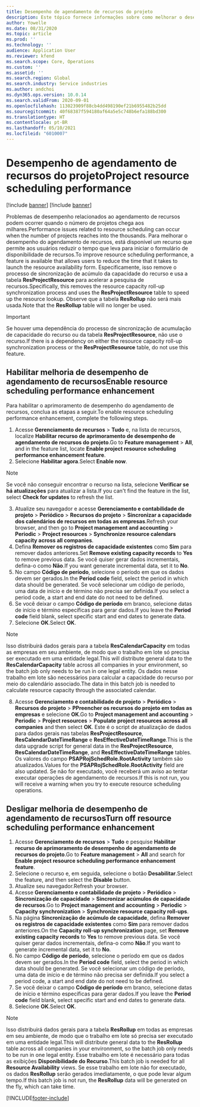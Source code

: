 ```yaml
---
title: Desempenho de agendamento de recursos do projeto
description: Este tópico fornece informações sobre como melhorar o desempenho do agendamento de recursos para um grande número de projetos.
author: Yowelle
ms.date: 08/31/2020
ms.topic: article
ms.prod: ''
ms.technology: ''
audience: Application User
ms.reviewer: kfend
ms.search.scope: Core, Operations
ms.custom: ''
ms.assetid: ''
ms.search.region: Global
ms.search.industry: Service industries
ms.author: andchoi
ms.dyn365.ops.version: 10.0.14
ms.search.validFrom: 2020-09-01
ms.openlocfilehash: 113023909f88cb4dd498190ef21b6955482b25dd
ms.sourcegitcommit: 40f68387f594180af64a5e5c748b6efa188bd300
ms.translationtype: HT
ms.contentlocale: pt-BR
ms.lasthandoff: 05/10/2021
ms.locfileid: "6010007"
---
```

# <a name="project-resource-scheduling-performance"></a><span data-ttu-id="65b1e-103">Desempenho de agendamento de recursos do projeto</span><span class="sxs-lookup"><span data-stu-id="65b1e-103">Project resource scheduling performance</span></span>

[!include [banner](../includes/banner.md)]
[!include [banner](../includes/preview-banner.md)]


<span data-ttu-id="65b1e-104">Problemas de desempenho relacionados ao agendamento de recursos podem ocorrer quando o número de projetos chega aos milhares.</span><span class="sxs-lookup"><span data-stu-id="65b1e-104">Performance issues related to resource scheduling can occur when the number of projects reaches into the thousands.</span></span> <span data-ttu-id="65b1e-105">Para melhorar o desempenho do agendamento de recursos, está disponível um recurso que permite aos usuários reduzir o tempo que leva para iniciar o formulário de disponibilidade de recursos.</span><span class="sxs-lookup"><span data-stu-id="65b1e-105">To improve resource scheduling performance, a feature is available that allows users to reduce the time that it takes to launch the resource availability form.</span></span> <span data-ttu-id="65b1e-106">Especificamente, isso remove o processo de sincronização de acúmulo da capacidade do recurso e usa a tabela **ResProjectResource** para acelerar a pesquisa de recursos.</span><span class="sxs-lookup"><span data-stu-id="65b1e-106">Specifically, this removes the resource capacity roll-up synchronization process and uses the **ResProjectResource** table to speed up the resource lookup.</span></span> <span data-ttu-id="65b1e-107">Observe que a tabela **ResRollup** não será mais usada.</span><span class="sxs-lookup"><span data-stu-id="65b1e-107">Note that the **ResRollup** table will no longer be used.</span></span>

> [!IMPORTANT]
> <span data-ttu-id="65b1e-108">Se houver uma dependência do processo de sincronização de acumulação de capacidade do recurso ou da tabela **ResProjectResource**, não use o recurso.</span><span class="sxs-lookup"><span data-stu-id="65b1e-108">If there is a dependency on either the resource capacity roll-up synchronization process or the **ResProjectResource** table, do not use this feature.</span></span>

## <a name="enable-resource-scheduling-performance-enhancement"></a><span data-ttu-id="65b1e-109">Habilitar melhoria de desempenho de agendamento de recursos</span><span class="sxs-lookup"><span data-stu-id="65b1e-109">Enable resource scheduling performance enhancement</span></span>
<span data-ttu-id="65b1e-110">Para habilitar o aprimoramento de desempenho do agendamento de recursos, conclua as etapas a seguir.</span><span class="sxs-lookup"><span data-stu-id="65b1e-110">To enable resource scheduling performance enhancement, complete the following steps.</span></span>

1. <span data-ttu-id="65b1e-111">Acesse **Gerenciamento de recursos** > **Tudo** e, na lista de recursos, localize **Habilitar recurso de aprimoramento de desempenho de agendamento de recursos do projeto**.</span><span class="sxs-lookup"><span data-stu-id="65b1e-111">Go to **Feature management** > **All**, and in the feature list, locate **Enable project resource scheduling performance enhancement feature**.</span></span>
2. <span data-ttu-id="65b1e-112">Selecione **Habilitar agora**.</span><span class="sxs-lookup"><span data-stu-id="65b1e-112">Select **Enable now**.</span></span>

> [!NOTE]
> <span data-ttu-id="65b1e-113">Se você não conseguir encontrar o recurso na lista, selecione **Verificar se há atualizações** para atualizar a lista.</span><span class="sxs-lookup"><span data-stu-id="65b1e-113">If you can't find the feature in the list, select **Check for updates** to refresh the list.</span></span>

3. <span data-ttu-id="65b1e-114">Atualize seu navegador e acesse **Gerenciamento e contabilidade de projeto** > **Periódico** > **Recursos do projeto** > **Sincronizar a capacidade dos calendários de recursos em todas as empresas**.</span><span class="sxs-lookup"><span data-stu-id="65b1e-114">Refresh your browser, and then go to **Project management and accounting** > **Periodic** > **Project resources** > **Synchronize resource calendars capacity across all companies**.</span></span>
4. <span data-ttu-id="65b1e-115">Defina **Remover os registros de capacidade existentes** como **Sim** para remover dados anteriores.</span><span class="sxs-lookup"><span data-stu-id="65b1e-115">Set **Remove existing capacity records** to **Yes** to remove previous data.</span></span> <span data-ttu-id="65b1e-116">Se você quiser gerar dados incrementais, defina-o como **Não**.</span><span class="sxs-lookup"><span data-stu-id="65b1e-116">If you want generate incremental data, set it to **No**.</span></span>
5. <span data-ttu-id="65b1e-117">No campo **Código de período**, selecione o período em que os dados devem ser gerados.</span><span class="sxs-lookup"><span data-stu-id="65b1e-117">In the **Period code** field, select the period in which data should be generated.</span></span> <span data-ttu-id="65b1e-118">Se você selecionar um código de período, uma data de início e de término não precisa ser definida.</span><span class="sxs-lookup"><span data-stu-id="65b1e-118">If you select a period code, a start and end date do not need to be defined.</span></span>
6. <span data-ttu-id="65b1e-119">Se você deixar o campo **Código de período** em branco, selecione datas de início e término específicas para gerar dados.</span><span class="sxs-lookup"><span data-stu-id="65b1e-119">If you leave the **Period code** field blank, select specific start and end dates to generate data.</span></span>
7. <span data-ttu-id="65b1e-120">Selecione **OK**.</span><span class="sxs-lookup"><span data-stu-id="65b1e-120">Select **OK**.</span></span>

 > [!NOTE]
 > <span data-ttu-id="65b1e-121">Isso distribuirá dados gerais para a tabela **ResCalendarCapacity** em todas as empresas em seu ambiente, de modo que o trabalho em lote só precisa ser executado em uma entidade legal.</span><span class="sxs-lookup"><span data-stu-id="65b1e-121">This will distribute general data to the **ResCalendarCapacity** table across all companies in your environment, so the batch job only needs to be run in one legal entity.</span></span> <span data-ttu-id="65b1e-122">Os dados nesse trabalho em lote são necessários para calcular a capacidade do recurso por meio do calendário associado.</span><span class="sxs-lookup"><span data-stu-id="65b1e-122">The data in this batch job is needed to calculate resource capacity through the associated calendar.</span></span>

8. <span data-ttu-id="65b1e-123">Acesse **Gerenciamento e contabilidade de projeto** > **Periódico** > **Recursos do projeto** > **PPreencher os recursos do projeto em todas as empresas** e selecione **OK**.</span><span class="sxs-lookup"><span data-stu-id="65b1e-123">Go to **Project management and accounting** > **Periodic** > **Project resources** > **Populate project resources across all companies** and then select **OK**.</span></span> <span data-ttu-id="65b1e-124">Este é o script de atualização de dados para dados gerais nas tabelas **ResProjectResource**, **ResCalendarDateTimeRange** e **ResEffectiveDateTimeRange**.</span><span class="sxs-lookup"><span data-stu-id="65b1e-124">This is the data upgrade script for general data in the **ResProjectResource**, **ResCalendarDateTimeRange**, and **ResEffectiveDateTimeRange** tables.</span></span> <span data-ttu-id="65b1e-125">Os valores do campo **PSAPRojSchedRole.RootActivity** também são atualizados.</span><span class="sxs-lookup"><span data-stu-id="65b1e-125">Values for the **PSAPRojSchedRole.RootActivity** field are also updated.</span></span> <span data-ttu-id="65b1e-126">Se não for executado, você receberá um aviso ao tentar executar operações de agendamento de recursos.</span><span class="sxs-lookup"><span data-stu-id="65b1e-126">If this is not run, you will receive a warning when you try to execute resource scheduling operations.</span></span>
 
## <a name="turn-off-resource-scheduling-performance-enhancement"></a><span data-ttu-id="65b1e-127">Desligar melhoria de desempenho de agendamento de recursos</span><span class="sxs-lookup"><span data-stu-id="65b1e-127">Turn off resource scheduling performance enhancement</span></span>

1. <span data-ttu-id="65b1e-128">Acesse **Gerenciamento de recursos** > **Tudo** e pesquise **Habilitar recurso de aprimoramento de desempenho de agendamento de recursos do projeto**.</span><span class="sxs-lookup"><span data-stu-id="65b1e-128">Go to **Feature management** > **All**  and search for **Enable project resource scheduling performance enhancement feature**.</span></span>
2. <span data-ttu-id="65b1e-129">Selecione o recurso e, em seguida, selecione o botão **Desabilitar**.</span><span class="sxs-lookup"><span data-stu-id="65b1e-129">Select the feature, and then select the **Disable** button.</span></span>
3. <span data-ttu-id="65b1e-130">Atualize seu navegador.</span><span class="sxs-lookup"><span data-stu-id="65b1e-130">Refresh your browser.</span></span>
4. <span data-ttu-id="65b1e-131">Acesse **Gerenciamento e contabilidade de projeto** > **Periódico** > **Sincronização de capacidade** > **Sincronizar acúmulos de capacidade de recursos**.</span><span class="sxs-lookup"><span data-stu-id="65b1e-131">Go to **Project management and accounting** > **Periodic** > **Capacity synchronization** > **Synchronize resource capacity roll-ups**.</span></span>
5. <span data-ttu-id="65b1e-132">Na página **Sincronização de acúmulo de capacidade**, defina **Remover os registros de capacidade existentes** como **Sim** para remover dados anteriores.</span><span class="sxs-lookup"><span data-stu-id="65b1e-132">On the **Capacity roll-up synchronization** page, set **Remove existing capacity records** to **Yes** to remove previous data.</span></span> <span data-ttu-id="65b1e-133">Se você quiser gerar dados incrementais, defina-o como **Não**.</span><span class="sxs-lookup"><span data-stu-id="65b1e-133">If you want to generate incremental data, set it to **No**.</span></span>
6. <span data-ttu-id="65b1e-134">No campo **Código de período**, selecione o período em que os dados devem ser gerados.</span><span class="sxs-lookup"><span data-stu-id="65b1e-134">In the **Period code** field, select the period in which data should be generated.</span></span> <span data-ttu-id="65b1e-135">Se você selecionar um código de período, uma data de início e de término não precisa ser definida.</span><span class="sxs-lookup"><span data-stu-id="65b1e-135">If you select a period code, a start and end date do not need to be defined.</span></span>
7. <span data-ttu-id="65b1e-136">Se você deixar o campo **Código de período** em branco, selecione datas de início e término específicas para gerar dados.</span><span class="sxs-lookup"><span data-stu-id="65b1e-136">If you leave the **Period code** field blank, select specific start and end dates to generate data.</span></span>
8. <span data-ttu-id="65b1e-137">Selecione **OK**.</span><span class="sxs-lookup"><span data-stu-id="65b1e-137">Select **OK**.</span></span>

> [!NOTE]
> <span data-ttu-id="65b1e-138">Isso distribuirá dados gerais para a tabela **ResRollup** em todas as empresas em seu ambiente, de modo que o trabalho em lote só precisa ser executado em uma entidade legal.</span><span class="sxs-lookup"><span data-stu-id="65b1e-138">This will distribute general data to the **ResRollup** table across all companies in your environment, so the batch job only needs to be run in one legal entity.</span></span> <span data-ttu-id="65b1e-139">Esse trabalho em lote é necessário para todas as exibições **Disponibilidade do Recurso**.</span><span class="sxs-lookup"><span data-stu-id="65b1e-139">This batch job is needed for all **Resource Availability** views.</span></span> <span data-ttu-id="65b1e-140">Se esse trabalho em lote não for executado, os dados **ResRollup** serão gerados imediatamente, o que pode levar algum tempo.</span><span class="sxs-lookup"><span data-stu-id="65b1e-140">If this batch job is not run, the **ResRollup** data will be generated on the fly, which can take time.</span></span>


[!INCLUDE[footer-include](../includes/footer-banner.md)]